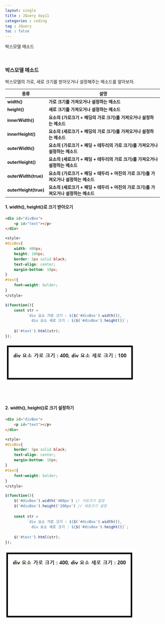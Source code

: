```yaml
---
layout: single
title : JQuery day11
categories : coding
tag : JQuery
toc : false
---
```


박스모델 메소드

<br>

### 박스모델 메소드

박스모델의 가로, 세로 크기를 받아오거나 설정해주는 메소드를 알아보자.

| 종류                  | 설명                                                         |
| --------------------- | ------------------------------------------------------------ |
| **width()**           | **가로 크기를 가져오거나 설정하는 메소드**                   |
| **height()**          | **세로 크기를 가져오거나 설정하는 메소드**                   |
| **innerWidth()**      | **요소의 (가로크기 + 패딩의 가로 크기)를 가져오거나 설정하는 메소드** |
| **innerHeight()**     | **요소의 (세로크기 + 패딩의 가로 크기)를 가져오거나 설정하는 메소드** |
| **outerWidth()**      | **요소의 (가로크기 + 패딩 + 테두리의 가로 크기)를 가져오거나 설정하는 메소드** |
| **outerHeight()**     | **요소의 (세로크기 + 패딩 + 테두리의 가로 크기)를 가져오거나 설정하는 메소드** |
| **outerWidth(true)**  | **요소의 (가로크기 + 패딩 + 테두리 + 마진의 가로 크기)를 가져오거나 설정하는 메소드** |
| **outerHeight(true)** | **요소의 (세로크기 + 패딩 + 테두리 + 마진의 가로 크기)를 가져오거나 설정하는 메소드** |



#### 1. width(), height()로 크기 받아오기

```html
<div id="divBox">
    <p id="text"></p>
</div>
```

```css
<style>
#divBox{
    width: 400px;
    height: 100px;
    border: 5px solid black;
    text-align: center;
    margin-bottom: 10px;
}
#text{
    font-weight: bolder;
}
</style>
```

```javascript
$(function(){
    const str = 
          `div 요소 가로 크기 : ${$('#divBox').width()},
			div 요소 세로 크기 : ${$('#divBox').height()}`;

    $('#text').html(str);
});
```

![jquery11_1](https://github.com/YUNCHANYEONG/YUNCHANYEONG.github.io/blob/master/assets/images/coding_img/jquery11_1.JPG?raw=true)

<br>

<br>

#### 2. width(), height()로 크기 설정하기

```html
<div id="divBox">
    <p id="text"></p>
</div>
```

```css
<style>
#divBox{
    border: 5px solid black;
    text-align: center;
    margin-bottom: 10px;
}
#text{
    font-weight: bolder;
}
</style>
```

```javascript
$(function(){
    $('#divBox').width('400px') // 가로크기 설정
    $('#divBox').height('200px') // 세로크기 설정

    const str = 
          `div 요소 가로 크기 : ${$('#divBox').width()},
			div 요소 세로 크기 : ${$('#divBox').height()}`;

    $('#text').html(str);
});
```

![jquery11_2](https://github.com/YUNCHANYEONG/YUNCHANYEONG.github.io/blob/master/assets/images/coding_img/jquery11_2.JPG?raw=true)

<br>